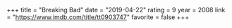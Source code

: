 +++
title = "Breaking Bad"
date = "2019-04-22"
rating = 9
year = 2008
link = "https://www.imdb.com/title/tt0903747"
favorite = false
+++
